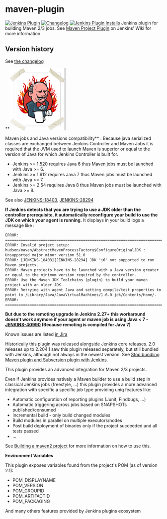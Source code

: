 maven-plugin
============
[![Jenkins Plugin](https://img.shields.io/jenkins/plugin/v/maven-plugin)](https://plugins.jenkins.io/maven-plugin)
[![Changelog](https://img.shields.io/github/v/tag/jenkinsci/maven-plugin?label=changelog)](https://github.com/jenkinsci/maven-plugin/blob/master/CHANGELOG.md)
[![Jenkins Plugin Installs](https://img.shields.io/jenkins/plugin/i/maven-plugin?color=blue)](https://plugins.jenkins.io/maven-plugin)
Jenkins plugin for building Maven 2/3 jobs.
See [Maven Project Plugin](https://wiki.jenkins-ci.org/display/JENKINS/Maven+Project+Plugin) on Jenkins' Wiki for more information.

## Version history

See [the changelog](CHANGELOG.md)

**![](docs/images/hn.png)

Maven jobs and Java versions compatibility** : Because java serialized classes are exchanged
between Jenkins Controller and Maven Jobs it is required that the JVM used
to launch Maven is superior or equal to the version of Java for which
Jenkins Controller is built for.

-   Jenkins \>= 1.520 requires Java 6 thus Maven jobs must be launched
    with Java \>= 6.
-   Jenkins \>= 1.612 requires Java 7 thus Maven jobs must be launched
    with Java \>= 7.
-   Jenkins \>= 2.54 requires Java 8 thus Maven jobs must be launched
    with Java \>= 8.

See also
[JENKINS-18403](https://issues.jenkins.io/browse/JENKINS-18403),
[JENKINS-28294](https://issues.jenkins.io/browse/JENKINS-28294)

**If Jenkins detects that you are trying to use a JDK older than the
controller prerequisite, it automatically reconfigure your build to use the
JDK on which your agent is running.** It displays in your build logs a
message like :

``` syntaxhighlighter-pre
ERROR: ================================================================================
ERROR: Invalid project setup: hudson/maven/AbstractMavenProcessFactory$ConfigureOriginalJDK : Unsupported major.minor version 51.0
ERROR: [JENKINS-18403][JENKINS-28294] JDK 'j6' not supported to run Maven projects.
ERROR: Maven projects have to be launched with a Java version greater or equal to the minimum version required by the controller.
ERROR: Use the Maven JDK Toolchains (plugin) to build your maven project with an older JDK.
ERROR: Retrying with agent Java and setting compile/test properties to point to /Library/Java/JavaVirtualMachines/1.6.0.jdk/Contents/Home/.
ERROR: ================================================================================
```

**But due to the remoting upgrade in Jenkins 2.27+ this workaround
doesn't work anymore if your agent or maven job is using Java \< 7 -
[JENKINS-40990](https://issues.jenkins.io/browse/JENKINS-40990)
(Because remoting is compiled for Java 7)**

Known issues are listed [in Jira](https://issues.jenkins.io/issues/?jql=project%20%3D%20JENKINS%20AND%20status%20in%20(Open%2C%20%22In%20Progress%22%2C%20Reopened)%20AND%20component%20%3D%20%27maven-plugin%27)

Historically this plugin was released alongside Jenkins core releases.
2.0 releases up to 2.204.1 saw this plugin released separately, but still bundled
with Jenkins, although not always in the newest version. See [Stop bundling Maven plugin and Subversion plugin with Jenkins](https://www.jenkins.io/doc/upgrade-guide/2.204/#stop-bundling-maven-plugin-and-subversion-plugin-with-jenkins).

This plugin provides an advanced integration for Maven 2/3 projects.

Even if Jenkins provides natively a Maven builder to use a build step in
classical Jenkins jobs (freestyle, ...) this plugin provides a more
advanced integration with specific a specific job type providing uniq
features like:

-   Automatic configuration of reporting plugins (Junit, Findbugs, ...)
-   Automatic triggering across jobs based on SNAPSHOTs
    published/consumed
-   Incremental build - only build changed modules
-   Build modules in parallel on multiple executors/nodes
-   Post build deployment of binaries only if the project succeeded and
    all tests passed
-   ...

See [Building a maven2
project](https://wiki.jenkins.io/display/JENKINS/Building+a+maven2+project)
for more information on how to use this.

**Environment Variables**

This plugin exposes variables found from the project's POM (as of
version 2.1):

-   POM\_DISPLAYNAME
-   POM\_VERSION
-   POM\_GROUPID
-   POM\_ARTIFACTID
-   POM\_PACKAGING

And many others features provided by Jenkins plugins ecosystem
